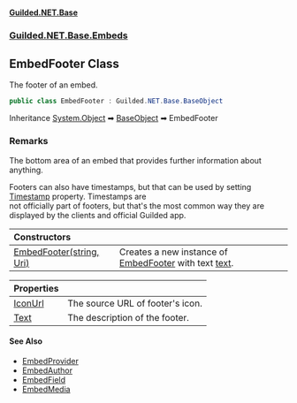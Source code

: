 
#### [Guilded.NET.Base](Guilded_NET_Base 'Guilded_NET_Base')
### [Guilded.NET.Base.Embeds](Guilded_NET_Base#Guilded_NET_Base_Embeds 'Guilded.NET.Base.Embeds')
## EmbedFooter Class
The footer of an embed.  
```csharp
public class EmbedFooter : Guilded.NET.Base.BaseObject
```

Inheritance [System.Object](https://docs.microsoft.com/en-us/dotnet/api/System.Object 'System.Object') &#x27A1; [BaseObject](BaseObject 'Guilded.NET.Base.BaseObject') &#x27A1; EmbedFooter  
### Remarks
The bottom area of an embed that provides further information about anything.



Footers can also have timestamps, but that can be used by setting [Timestamp](Embed_Timestamp 'Guilded.NET.Base.Embeds.Embed.Timestamp') property. Timestamps are  
not officially part of footers, but that's the most common way they are displayed by the clients and official Guilded app.

| Constructors | |
| :--- | :--- |
| [EmbedFooter(string, Uri)](EmbedFooter_EmbedFooter(string_Uri) 'Guilded.NET.Base.Embeds.EmbedFooter.EmbedFooter(string, System.Uri)') | Creates a new instance of [EmbedFooter](EmbedFooter 'Guilded.NET.Base.Embeds.EmbedFooter') with text [text](EmbedFooter_EmbedFooter(string_Uri)#Guilded_NET_Base_Embeds_EmbedFooter_EmbedFooter(string_System_Uri)_text 'Guilded.NET.Base.Embeds.EmbedFooter.EmbedFooter(string, System.Uri).text').<br/> |

| Properties | |
| :--- | :--- |
| [IconUrl](EmbedFooter_IconUrl 'Guilded.NET.Base.Embeds.EmbedFooter.IconUrl') | The source URL of footer's icon.<br/> |
| [Text](EmbedFooter_Text 'Guilded.NET.Base.Embeds.EmbedFooter.Text') | The description of the footer.<br/> |

#### See Also
- [EmbedProvider](EmbedProvider 'Guilded.NET.Base.Embeds.EmbedProvider')
- [EmbedAuthor](EmbedAuthor 'Guilded.NET.Base.Embeds.EmbedAuthor')
- [EmbedField](EmbedField 'Guilded.NET.Base.Embeds.EmbedField')
- [EmbedMedia](EmbedMedia 'Guilded.NET.Base.Embeds.EmbedMedia')
